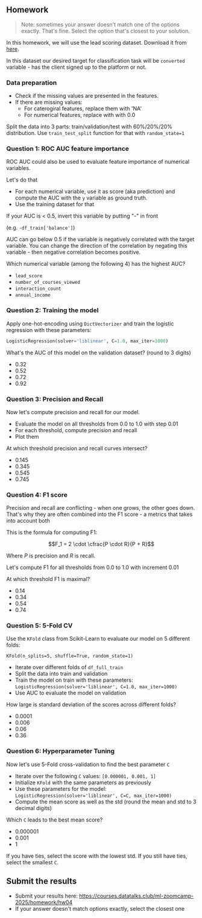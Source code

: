 ## Homework

> Note: sometimes your answer doesn't match one of
> the options exactly. That's fine.
> Select the option that's closest to your solution.

In this homework, we will use the lead scoring dataset. Download it from [here](https://raw.githubusercontent.com/alexeygrigorev/datasets/master/course_lead_scoring.csv).

In this dataset our desired target for classification task will be `converted` variable - has the client signed up to the platform or not.

### Data preparation

- Check if the missing values are presented in the features.
- If there are missing values:
  - For caterogiral features, replace them with 'NA'
  - For numerical features, replace with with 0.0

Split the data into 3 parts: train/validation/test with 60%/20%/20% distribution. Use `train_test_split` function for that with `random_state=1`

### Question 1: ROC AUC feature importance

ROC AUC could also be used to evaluate feature importance of numerical variables.

Let's do that

- For each numerical variable, use it as score (aka prediction) and compute the AUC with the `y` variable as ground truth.
- Use the training dataset for that

If your AUC is < 0.5, invert this variable by putting "-" in front

(e.g. `-df_train['balance']`)

AUC can go below 0.5 if the variable is negatively correlated with the target variable. You can change the direction of the correlation by negating this variable - then negative correlation becomes positive.

Which numerical variable (among the following 4) has the highest AUC?

- `lead_score`
- `number_of_courses_viewed`
- `interaction_count`
- `annual_income`

### Question 2: Training the model

Apply one-hot-encoding using `DictVectorizer` and train the logistic regression with these parameters:

```python
LogisticRegression(solver='liblinear', C=1.0, max_iter=1000)
```

What's the AUC of this model on the validation dataset? (round to 3 digits)

- 0.32
- 0.52
- 0.72
- 0.92

### Question 3: Precision and Recall

Now let's compute precision and recall for our model.

- Evaluate the model on all thresholds from 0.0 to 1.0 with step 0.01
- For each threshold, compute precision and recall
- Plot them

At which threshold precision and recall curves intersect?

- 0.145
- 0.345
- 0.545
- 0.745

### Question 4: F1 score

Precision and recall are conflicting - when one grows, the other goes down. That's why they are often combined into the F1 score - a metrics that takes into account both

This is the formula for computing F1:

$$F_1 = 2 \cdot \cfrac{P \cdot R}{P + R}$$

Where $P$ is precision and $R$ is recall.

Let's compute F1 for all thresholds from 0.0 to 1.0 with increment 0.01

At which threshold F1 is maximal?

- 0.14
- 0.34
- 0.54
- 0.74

### Question 5: 5-Fold CV

Use the `KFold` class from Scikit-Learn to evaluate our model on 5 different folds:

```
KFold(n_splits=5, shuffle=True, random_state=1)
```

- Iterate over different folds of `df_full_train`
- Split the data into train and validation
- Train the model on train with these parameters: `LogisticRegression(solver='liblinear', C=1.0, max_iter=1000)`
- Use AUC to evaluate the model on validation

How large is standard deviation of the scores across different folds?

- 0.0001
- 0.006
- 0.06
- 0.36

### Question 6: Hyperparameter Tuning

Now let's use 5-Fold cross-validation to find the best parameter `C`

- Iterate over the following `C` values: `[0.000001, 0.001, 1]`
- Initialize `KFold` with the same parameters as previously
- Use these parameters for the model: `LogisticRegression(solver='liblinear', C=C, max_iter=1000)`
- Compute the mean score as well as the std (round the mean and std to 3 decimal digits)

Which `C` leads to the best mean score?

- 0.000001
- 0.001
- 1

If you have ties, select the score with the lowest std. If you still have ties, select the smallest `C`.

## Submit the results

- Submit your results here: https://courses.datatalks.club/ml-zoomcamp-2025/homework/hw04
- If your answer doesn't match options exactly, select the closest one
